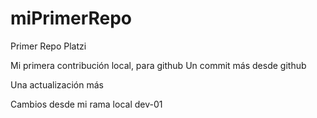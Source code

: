 # miPrimerRepo
Primer Repo Platzi

Mi primera contribución local, para github
Un commit más desde github


Una actualización más

Cambios desde mi rama local dev-01